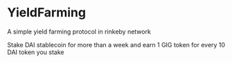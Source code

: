 # YieldFarming

A simple yield farming protocol in rinkeby network

Stake DAI stablecoin for more than a week and earn 1 GIG token for every 10 DAI token you stake

